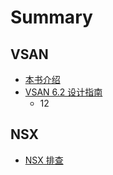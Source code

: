 # Summary

## VSAN
* [本书介绍](README.md)
* [VSAN 6.2 设计指南](vsan-62-设计指南.md)
    * 12

## NSX
* [NSX 排查](nsx-排查.md)

